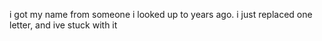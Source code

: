 i got my name from someone i looked up to years ago. i just replaced one letter, and ive stuck with it
